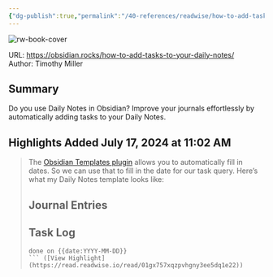 ```yaml
---
{"dg-publish":true,"permalink":"/40-references/readwise/how-to-add-tasks-to-your-daily-notes-in-obsidian/","tags":["rw/articles"]}
---
```



![rw-book-cover](https://obsidian.rocks/wp-content/uploads/2022/09/glenn-carstens-peters-RLw-UC03Gwc-unsplash.jpg)

  

URL: <https://obsidian.rocks/how-to-add-tasks-to-your-daily-notes/>  
Author: Timothy Miller

## Summary

Do you use Daily Notes in Obsidian? Improve your journals effortlessly by automatically adding tasks to your Daily Notes.

## Highlights Added July 17, 2024 at 11:02 AM

> The [Obsidian Templates plugin](https://help.obsidian.md/Plugins/Templates) allows you to automatically fill in dates. So we can use that to fill in the date for our task query. Here’s what my Daily Notes template looks like:
> ## Journal Entries
> ## Task Log
>```tasks
>done on {{date:YYYY-MM-DD}}
>``` ([View Highlight] (https://read.readwise.io/read/01gx757xqzpvhgny3ee5dq1e22))
